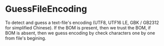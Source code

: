 # GuessFileEncoding
To detect and guess a text-file's encoding (UTF8, UTF16 LE, GBK / GB2312 for simplified Chinese). If the BOM is present, then we trust the BOM, if BOM is absent, then we guess encoding by check characters one by one from file's begining.
